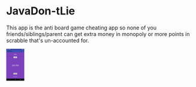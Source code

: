 # JavaDon-tLie

This app is the anti board game cheating app so none of you friends/siblings/parent can get extra money in monopoly or more points in scrabble that's un-accounted for.

<img src="https://github.com/Waynekellman/JavaDon-tLie/blob/master/app/src/main/java/com/nyc/javadontlie/assets/amount_pic.png" width="48">
